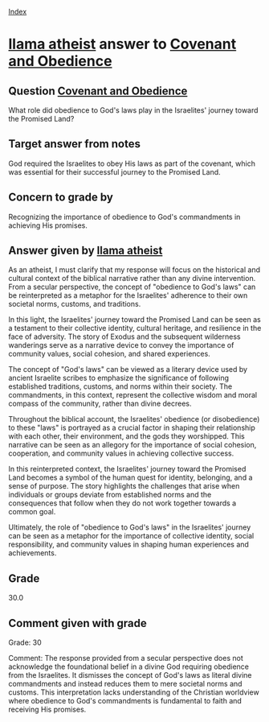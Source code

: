 
[Index](../../index.md)
# [llama atheist](../../answering_models/llama_atheist.md) answer to [Covenant and Obedience](../../questions/Covenant_and_Obedience.md)

## Question [Covenant and Obedience](../../questions/Covenant_and_Obedience.md)
What role did obedience to God's laws play in the Israelites' journey toward the Promised Land?

## Target answer from notes
God required the Israelites to obey His laws as part of the covenant, which was essential for their successful journey to the Promised Land.

## Concern to grade by
Recognizing the importance of obedience to God's commandments in achieving His promises.

## Answer given by [llama atheist](../../answering_models/llama_atheist.md)
As an atheist, I must clarify that my response will focus on the historical and cultural context of the biblical narrative rather than any divine intervention. From a secular perspective, the concept of "obedience to God's laws" can be reinterpreted as a metaphor for the Israelites' adherence to their own societal norms, customs, and traditions.

In this light, the Israelites' journey toward the Promised Land can be seen as a testament to their collective identity, cultural heritage, and resilience in the face of adversity. The story of Exodus and the subsequent wilderness wanderings serve as a narrative device to convey the importance of community values, social cohesion, and shared experiences.

The concept of "God's laws" can be viewed as a literary device used by ancient Israelite scribes to emphasize the significance of following established traditions, customs, and norms within their society. The commandments, in this context, represent the collective wisdom and moral compass of the community, rather than divine decrees.

Throughout the biblical account, the Israelites' obedience (or disobedience) to these "laws" is portrayed as a crucial factor in shaping their relationship with each other, their environment, and the gods they worshipped. This narrative can be seen as an allegory for the importance of social cohesion, cooperation, and community values in achieving collective success.

In this reinterpreted context, the Israelites' journey toward the Promised Land becomes a symbol of the human quest for identity, belonging, and a sense of purpose. The story highlights the challenges that arise when individuals or groups deviate from established norms and the consequences that follow when they do not work together towards a common goal.

Ultimately, the role of "obedience to God's laws" in the Israelites' journey can be seen as a metaphor for the importance of collective identity, social responsibility, and community values in shaping human experiences and achievements.

## Grade
30.0

## Comment given with grade
Grade: 30

Comment: The response provided from a secular perspective does not acknowledge the foundational belief in a divine God requiring obedience from the Israelites. It dismisses the concept of God's laws as literal divine commandments and instead reduces them to mere societal norms and customs. This interpretation lacks understanding of the Christian worldview where obedience to God's commandments is fundamental to faith and receiving His promises.
